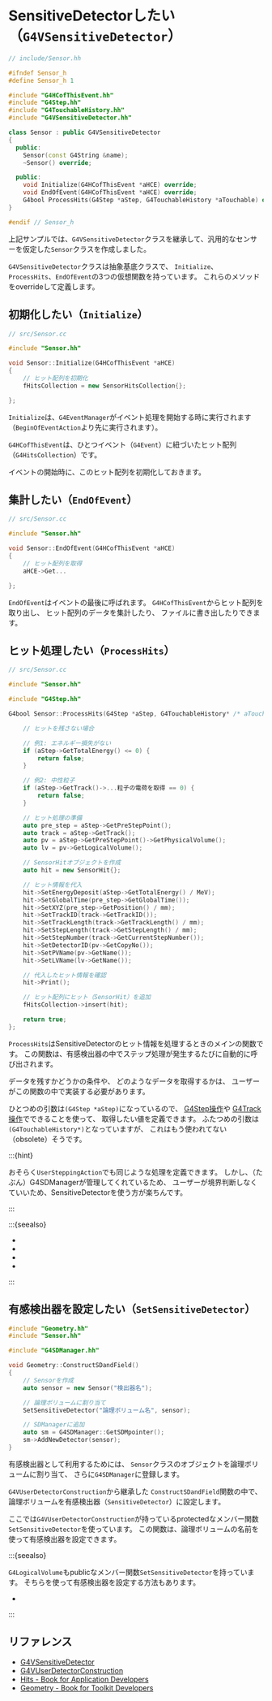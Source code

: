# SensitiveDetectorしたい（``G4VSensitiveDetector``）

```cpp
// include/Sensor.hh

#ifndef Sensor_h
#define Sensor_h 1

#include "G4HCofThisEvent.hh"
#include "G4Step.hh"
#include "G4TouchableHistory.hh"
#include "G4VSensitiveDetector.hh"

class Sensor : public G4VSensitiveDetector
{
  public:
    Sensor(const G4String &name);
    ~Sensor() override;

  public:
    void Initialize(G4HCofThisEvent *aHCE) override;
    void EndOfEvent(G4HCofThisEvent *aHCE) override;
    G4bool ProcessHits(G4Step *aStep, G4TouchableHistory *aTouchable) override;
}

#endif // Sensor_h
```

上記サンプルでは、``G4VSensitiveDetector``クラスを継承して、汎用的なセンサーを仮定した``Sensor``クラスを作成しました。

``G4VSensitiveDetector``クラスは抽象基底クラスで、
``Initialize``、``ProcessHits``、``EndOfEvent``の3つの仮想関数を持っています。
これらのメソッドをoverrideして定義します。

## 初期化したい（``Initialize``）

```cpp
// src/Sensor.cc

#include "Sensor.hh"

void Sensor::Initialize(G4HCofThisEvent *aHCE)
{
    // ヒット配列を初期化
    fHitsCollection = new SensorHitsCollection{};

};
```

``Initialize``は、``G4EventManager``がイベント処理を開始する時に実行されます（``BeginOfEventAction``より先に実行されます）。

``G4HCofThisEvent``は、ひとつイベント（``G4Event``）に紐づいたヒット配列（``G4HitsCollection``）です。

イベントの開始時に、このヒット配列を初期化しておきます。

## 集計したい（``EndOfEvent``）

```cpp
// src/Sensor.cc

#include "Sensor.hh"

void Sensor::EndOfEvent(G4HCofThisEvent *aHCE)
{
    // ヒット配列を取得
    aHCE->Get...

};
```

``EndOfEvent``はイベントの最後に呼ばれます。
``G4HCofThisEvent``からヒット配列を取り出し、
ヒット配列のデータを集計したり、
ファイルに書き出したりできます。

## ヒット処理したい（``ProcessHits``）

```cpp
// src/Sensor.cc

#include "Sensor.hh"

#include "G4Step.hh"

G4bool Sensor::ProcessHits(G4Step *aStep, G4TouchableHistory* /* aTouchable */) {

    // ヒットを残さない場合

    // 例1: エネルギー損失がない
    if (aStep->GetTotalEnergy() <= 0) {
        return false;
    }

    // 例2: 中性粒子
    if (aStep->GetTrack()->...粒子の電荷を取得 == 0) {
        return false;
    }

    // ヒット処理の準備
    auto pre_step = aStep->GetPreStepPoint();
    auto track = aStep->GetTrack();
    auto pv = aStep->GetPreStepPoint()->GetPhysicalVolume();
    auto lv = pv->GetLogicalVolume();

    // SensorHitオブジェクトを作成
    auto hit = new SensorHit{};

    // ヒット情報を代入
    hit->SetEnergyDeposit(aStep->GetTotalEnergy() / MeV);
    hit->SetGlobalTime(pre_step->GetGlobalTime());
    hit->SetXYZ(pre_step->GetPosition() / mm);
    hit->SetTrackID(track->GetTrackID());
    hit->SetTrackLength(track->GetTrackLength() / mm);
    hit->SetStepLength(track->GetStepLength() / mm);
    hit->SetStepNumber(track->GetCurrentStepNumber());
    hit->SetDetectorID(pv->GetCopyNo());
    hit->SetPVName(pv->GetName());
    hit->SetLVName(lv->GetName());

    // 代入したヒット情報を確認
    hit->Print();

    // ヒット配列にヒット（SensorHit）を追加
    fHitsCollection->insert(hit);

    return true;
};
```

``ProcessHits``はSensitiveDetectorのヒット情報を処理するときのメインの関数です。
この関数は、有感検出器の中でステップ処理が発生するたびに自動的に呼び出されます。

データを残すかどうかの条件や、
どのようなデータを取得するかは、
ユーザーがこの関数の中で実装する必要があります。

ひとつめの引数は``(G4Step *aStep)``になっているので、
[G4Step操作](./geant4-step.md)や
[G4Track操作](./geant4-track.md)でできることを使って、
取得したい値を定義できます。
ふたつめの引数は``(G4TouchableHistory*)``となっていますが、
これはもう使われてない（obsolete）そうです。

:::{hint}

おそらく``UserSteppingAction``でも同じような処理を定義できます。
しかし、（たぶん）G4SDManagerが管理してくれているため、
ユーザーが境界判断しなくていいため、SensitiveDetectorを使う方が楽ちんです。

:::

:::{seealso}

- [](./geant4-step.md)
- [](./geant4-track.md)
- [](./geant4-logicalvolume.md)
- [](./geant4-physicalvolume.md)

:::

## 有感検出器を設定したい（``SetSensitiveDetector``）

```cpp
#include "Geometry.hh"
#include "Sensor.hh"

#include "G4SDManager.hh"

void Geometry::ConstructSDandField()
{
    // Sensorを作成
    auto sensor = new Sensor("検出器名");

    // 論理ボリュームに割り当て
    SetSensitiveDetector("論理ボリューム名", sensor);

    // SDManagerに追加
    auto sm = G4SDManager::GetSDMpointer();
    sm->AddNewDetector(sensor);
}
```

有感検出器として利用するためには、
``Sensor``クラスのオブジェクトを論理ボリュームに割り当て、
さらに``G4SDManager``に登録します。

``G4VUserDetectorConstruction``から継承した
``ConstructSDandField``関数の中で、
論理ボリュームを有感検出器（``SensitiveDetector``）に設定します。

ここでは``G4VUserDetectorConstruction``が持っているprotectedなメンバー関数``SetSensitiveDetector``を使っています。
この関数は、論理ボリュームの名前を使って有感検出器を設定できます。

:::{seealso}

``G4LogicalVolume``もpublicなメンバー関数``SetSensitiveDetector``を持っています。
そちらを使って有感検出器を設定する方法もあります。

- [](./geant4-logicalvolume-sensitivedetector.md)

:::

## リファレンス

- [G4VSensitiveDetector](https://geant4.kek.jp/Reference/11.2.0/classG4VSensitiveDetector.html)
- [G4VUserDetectorConstruction](https://geant4.kek.jp/Reference/11.2.0/classG4VUserDetectorConstruction.html)
- [Hits - Book for Application Developers](https://geant4-userdoc.web.cern.ch/UsersGuides/ForApplicationDeveloper/html/Detector/hit.html)
- [Geometry - Book for Toolkit Developers](https://geant4-userdoc.web.cern.ch/UsersGuides/ForToolkitDeveloper/html/OOAnalysisDesign/Geometry/geometry.html)
